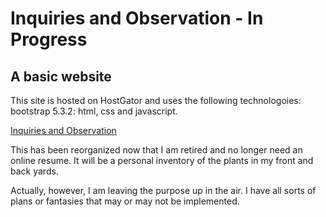 # Inquiries and Observation - In Progress

## A basic website

This site is hosted on HostGator and uses the following technologoies: bootstrap 5.3.2: html, css and javascript.

[Inquiries and Observation](https://schley.tech)

This has been reorganized now that I am retired and no longer need an online resume. It will be a personal inventory of the plants in my front and back yards.

Actually, however, I am leaving the purpose up in the air. I have all sorts of plans or fantasies that may or may not be implemented.
